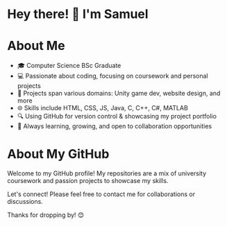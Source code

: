 # Hey there! 👋 I'm Samuel
# About Me
- 🎓 Computer Science BSc Graduate
- 💻 Passionate about coding, focusing on coursework and personal projects
- 🚀 Projects span various domains: Unity game dev, website design, and more
- 🌐 Skills include HTML, CSS, JS, Java, C, C++, C#, MATLAB
- 🔍 Using GitHub for version control & showcasing my project portfolio
- 🌱 Always learning, growing, and open to collaboration opportunities

# About My GitHub
Welcome to my GitHub profile! My repositories are a mix of university coursework and passion projects to showcase my skills.

Let's connect! Please feel free to contact me for collaborations or discussions.

Thanks for dropping by! 😊
